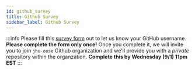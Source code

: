 ```yaml
---
id: github_survey
title: Github Survey
sidebar_label: Github Survey
---
```


:::info
Please fill this [survey form](https://forms.gle/ZFC8x6QZU62Qoj9e7) out to let us know your GitHub username. **Please complete the form only once!** Once you complete it, we will invite you to join `jhu-oose` Github organization and we'll provide you with a *private* repository within the organzation. **Complete this by Wednesday (9/1) 11pm EST**
:::